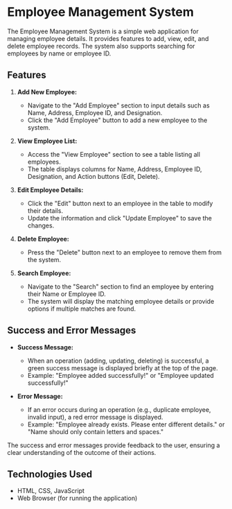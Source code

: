# Employee Management System

The Employee Management System is a simple web application for managing employee details. It provides features to add, view, edit, and delete employee records. The system also supports searching for employees by name or employee ID.

## Features

1. **Add New Employee:**
   - Navigate to the "Add Employee" section to input details such as Name, Address, Employee ID, and Designation.
   - Click the "Add Employee" button to add a new employee to the system.

2. **View Employee List:**
   - Access the "View Employee" section to see a table listing all employees.
   - The table displays columns for Name, Address, Employee ID, Designation, and Action buttons (Edit, Delete).

3. **Edit Employee Details:**
   - Click the "Edit" button next to an employee in the table to modify their details.
   - Update the information and click "Update Employee" to save the changes.

4. **Delete Employee:**
   - Press the "Delete" button next to an employee to remove them from the system.

5. **Search Employee:**
   - Navigate to the "Search" section to find an employee by entering their Name or Employee ID.
   - The system will display the matching employee details or provide options if multiple matches are found.

## Success and Error Messages

- **Success Message:**
  - When an operation (adding, updating, deleting) is successful, a green success message is displayed briefly at the top of the page.
  - Example: "Employee added successfully!" or "Employee updated successfully!"

- **Error Message:**
  - If an error occurs during an operation (e.g., duplicate employee, invalid input), a red error message is displayed.
  - Example: "Employee already exists. Please enter different details." or "Name should only contain letters and spaces."

The success and error messages provide feedback to the user, ensuring a clear understanding of the outcome of their actions.

## Technologies Used

- HTML, CSS, JavaScript
- Web Browser (for running the application)

